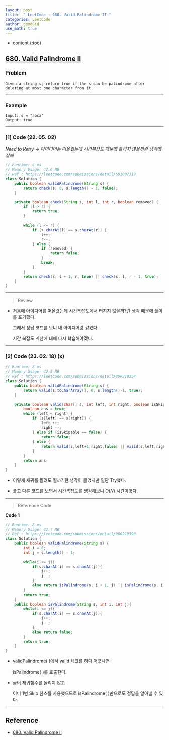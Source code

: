 ```yaml
---
layout: post
title:  " LeetCode : 680. Valid Palindrome II "
categories: LeetCode
author: goodGid
use_math: true
---
```

* content
{:toc}

## [680. Valid Palindrome II](https://leetcode.com/problems/valid-palindrome-ii)

### Problem

```
Given a string s, return true if the s can be palindrome after deleting at most one character from it.
```


---

### Example

```
Input: s = "abca"
Output: true
```

---

### [1] Code (22. 05. 02)

*Need to Retry -> 아이디어는 떠올렸는데 시간복잡도 때문에 틀리지 않을까란 생각에 실패*

``` java
// Runtime: 6 ms
// Memory Usage: 42.6 MB
// Ref : https://leetcode.com/submissions/detail/691007310
class Solution {
    public boolean validPalindrome(String s) {
        return check(s, 0, s.length() - 1, false);
    }

    private boolean check(String s, int l, int r, boolean removed) {
        if (l > r) {
            return true;
        }

        while (l <= r) {
            if (s.charAt(l) == s.charAt(r)) {
                l++;
                r--;
            } else {
                if (removed) {
                    return false;
                }
                break;
            }
        }
        return check(s, l + 1, r, true) || check(s, l, r - 1, true);
    }
}
```

---

> Review

* 처음에 아이디어를 떠올렸는데 시간복잡도에서 터지지 않을까?란 생각 때문에 풀이를 포기했다.

  그래서 정답 코드를 보니 내 아이디어랑 같았다.

  시간 복잡도 계산에 대해 다시 학습해야겠다.

---

### [2] Code (23. 02. 18) (x)

``` java
// Runtime: 8 ms
// Memory Usage: 42.8 MB
// Ref : https://leetcode.com/submissions/detail/900218354
class Solution {
    public boolean validPalindrome(String s) {
        return valid(s.toCharArray(), 0, s.length()-1, true);
    }
    
    private boolean valid(char[] s, int left, int right, boolean isSkipable) {
        boolean ans = true;
        while (left < right) {
            if (s[left] == s[right]) {
                left ++;
                right --;
            } else if (isSkipable == false) {
                return false;
            } else {
                return valid(s,left+1,right,false) || valid(s,left,right-1,false);
            }
        }
        return ans;
    }
}
```

* 이렇게 재귀를 돌려도 될까? 란 생각이 들었지만 일단 Try했다.

* 풀고 다른 코드를 보면서 시간복잡도를 생각해보니 $O(N)$ 시간이엿다.

---

> Reference Code

**Code 1**

``` java
// Runtime: 8 ms
// Memory Usage: 42.7 MB
// Ref : https://leetcode.com/submissions/detail/900219390
class Solution {
    public boolean validPalindrome(String s) {
        int i = 0;
        int j = s.length() - 1;
        
        while(i <= j){
            if(s.charAt(i) == s.charAt(j)){
                i++;
                j--;
            }
            else return isPalindrome(s, i + 1, j) || isPalindrome(s, i, j - 1);
        }
        return true;
    }
    public boolean isPalindrome(String s, int i, int j){
        while(i <= j){
            if(s.charAt(i) == s.charAt(j)){
                i++;
                j--;
            }
            else return false;
        }
        return true;
    }
}
```

* validPalindrome( )에서 valid 체크를 하다 어긋나면

  isPalindrome( )를 호출한다.

* 굳이 재귀함수를 돌리지 않고

  이미 1번 Skip 찬스를 사용했으므로 isPalindrome( )만으로도 정답을 알아낼 수 있다.

---

## Reference

* [680. Valid Palindrome II](https://leetcode.com/problems/valid-palindrome-ii)
